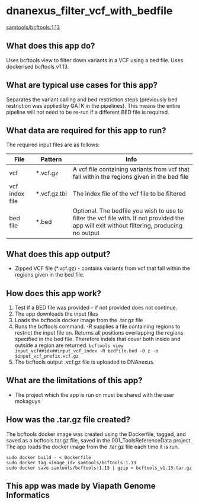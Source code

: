 # dnanexus_filter_vcf_with_bedfile

[samtools/bcftools:1.13](https://github.com/samtools/bcftools/releases/tag/1.13)

## What does this app do?

Uses bcftools view to filter down variants in a VCF using a bed file. Uses dockerised bcftools v1.13.

## What are typical use cases for this app?

Separates the variant calling and bed restriction steps (previously bed restriction was applied by GATK
in the pipelines). This means the entire pipeline will not need to be re-run if a different BED file
is required.

## What data are required for this app to run?

The required input files are as follows:

| File | Pattern | Info |
|---------|---------|---------|
| vcf | *.vcf.gz | A vcf file containing variants from vcf that fall within the regions given in the bed file |
| vcf index file | *.vcf.gz.tbi | The index file of the vcf file to be filtered |
| bed file | *.bed | Optional. The bedfile you wish to use to filter the vcf file with. If not provided the app will exit without filtering, producing no output |

## What does this app output?

* Zipped VCF file (*.vcf.gz) - contains variants from vcf that fall within the regions given in the bed file.

## How does this app work?

1. Test if a BED file was provided - if not provided does not continue.
2. The app downloads the input files
3. Loads the bcftools docker image from the .tar.gz file
4. Runs the bcftools command. -R supplies a file containing regions to restrict the input file on. Returns all
positions overlapping the regions specified in the bed file. Therefore indels that cover both inside and outside a
region are returned.
`bcftools view input_vcf##idx##input_vcf_index -R bedfile.bed -O z -o $input_vcf_prefix.vcf.gz`
5. The bcftools output .vcf.gz file is uploaded to DNAnexus.

## What are the limitations of this app?

* The project which the app is run on must be shared with the user mokaguys

## How was the .tar.gz file created?

The bcftools docker image was created using the Dockerfile, tagged, and saved as a bcftools.tar.gz file, saved in
the 001_ToolsReferenceData project. The app loads the docker image from the .tar.gz file each time it is run.

```
sudo docker build - < Dockerfile 
sudo docker tag <image_id> samtools/bcftools:1.13
sudo docker save samtools/bcftools:1.13 | gzip > bcftools_v1.13.tar.gz
```

## This app was made by Viapath Genome Informatics
